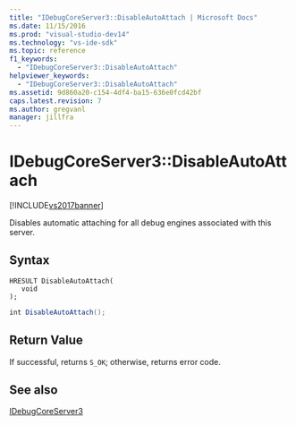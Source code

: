 ```yaml
---
title: "IDebugCoreServer3::DisableAutoAttach | Microsoft Docs"
ms.date: 11/15/2016
ms.prod: "visual-studio-dev14"
ms.technology: "vs-ide-sdk"
ms.topic: reference
f1_keywords: 
  - "IDebugCoreServer3::DisableAutoAttach"
helpviewer_keywords: 
  - "IDebugCoreServer3::DisableAutoAttach"
ms.assetid: 9d860a20-c154-4df4-ba15-636e0fcd42bf
caps.latest.revision: 7
ms.author: gregvanl
manager: jillfra
---
```

# IDebugCoreServer3::DisableAutoAttach
[!INCLUDE[vs2017banner](../../../includes/vs2017banner.md)]

Disables automatic attaching for all debug engines associated with this server.  
  
## Syntax  
  
```cpp#  
HRESULT DisableAutoAttach(  
   void  
);  
```  
  
```csharp  
int DisableAutoAttach();  
```  
  
## Return Value  
 If successful, returns `S_OK`; otherwise, returns error code.  
  
## See also  
 [IDebugCoreServer3](../../../extensibility/debugger/reference/idebugcoreserver3.md)
